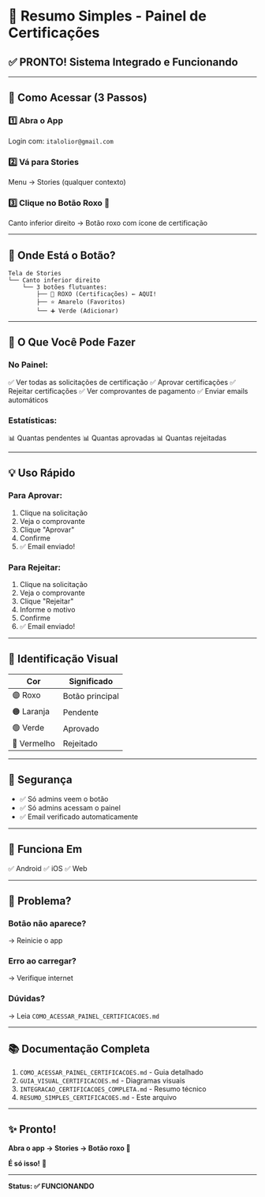 # 🎯 Resumo Simples - Painel de Certificações

## ✅ PRONTO! Sistema Integrado e Funcionando

---

## 🚀 Como Acessar (3 Passos)

### 1️⃣ Abra o App
Login com: `italolior@gmail.com`

### 2️⃣ Vá para Stories
Menu → Stories (qualquer contexto)

### 3️⃣ Clique no Botão Roxo 👑
Canto inferior direito → Botão roxo com ícone de certificação

---

## 📍 Onde Está o Botão?

```
Tela de Stories
└── Canto inferior direito
    └── 3 botões flutuantes:
        ├── 👑 ROXO (Certificações) ← AQUI!
        ├── ⭐ Amarelo (Favoritos)
        └── ➕ Verde (Adicionar)
```

---

## 🎯 O Que Você Pode Fazer

### No Painel:
✅ Ver todas as solicitações de certificação
✅ Aprovar certificações
✅ Rejeitar certificações
✅ Ver comprovantes de pagamento
✅ Enviar emails automáticos

### Estatísticas:
📊 Quantas pendentes
📊 Quantas aprovadas
📊 Quantas rejeitadas

---

## 💡 Uso Rápido

### Para Aprovar:
1. Clique na solicitação
2. Veja o comprovante
3. Clique "Aprovar"
4. Confirme
5. ✅ Email enviado!

### Para Rejeitar:
1. Clique na solicitação
2. Veja o comprovante
3. Clique "Rejeitar"
4. Informe o motivo
5. Confirme
6. ✅ Email enviado!

---

## 🎨 Identificação Visual

| Cor | Significado |
|-----|-------------|
| 🟣 Roxo | Botão principal |
| 🟠 Laranja | Pendente |
| 🟢 Verde | Aprovado |
| 🔴 Vermelho | Rejeitado |

---

## 🔐 Segurança

- ✅ Só admins veem o botão
- ✅ Só admins acessam o painel
- ✅ Email verificado automaticamente

---

## 📱 Funciona Em

✅ Android
✅ iOS
✅ Web

---

## 🐛 Problema?

### Botão não aparece?
→ Reinicie o app

### Erro ao carregar?
→ Verifique internet

### Dúvidas?
→ Leia `COMO_ACESSAR_PAINEL_CERTIFICACOES.md`

---

## 📚 Documentação Completa

1. `COMO_ACESSAR_PAINEL_CERTIFICACOES.md` - Guia detalhado
2. `GUIA_VISUAL_CERTIFICACOES.md` - Diagramas visuais
3. `INTEGRACAO_CERTIFICACOES_COMPLETA.md` - Resumo técnico
4. `RESUMO_SIMPLES_CERTIFICACOES.md` - Este arquivo

---

## ✨ Pronto!

**Abra o app → Stories → Botão roxo 👑**

**É só isso!** 🎉

---

**Status: ✅ FUNCIONANDO**

